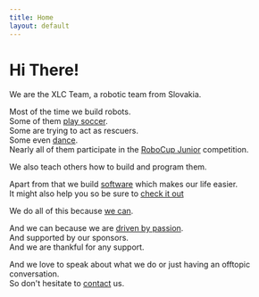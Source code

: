 ```yaml
--- 
title: Home
layout: default
---
```



<p> <h1>Hi There!</h1> </p>
<p>We are the XLC Team, a robotic team from Slovakia. </p>
<p> Most of the time we build robots.<br />
Some of them <a href="/projects/robots/soccer">play soccer</a>. <br />
Some are trying to act as rescuers. <br />
Some even <a href="/projects/robots/dance">dance</a>. <br />
Nearly all of them participate in the 
<a href="http://robotika.sk/rcj">RoboCup Junior</a> competition.
</p>
<p>We also teach others how to build and program them.</p>

<p>Apart from that we build  <a href="/projects">software</a> which makes our
life easier. <br />
It might also help you so be sure to <a href="/projects#software">check it out</a>  </p>
<p>We do all of this because <a href="/about#philosophy">we can</a>.<br /> 

And we can because we are <a href="/about#driven-by-passion">driven by passion</a>. <br /> 
And supported by our sponsors. <br/>
And we are thankful for any support. </p>

<p>And we love to speak about what we do or just having an offtopic conversation. <br />
    So don't hesitate to <a href="/contact">contact</a> us.</p>

